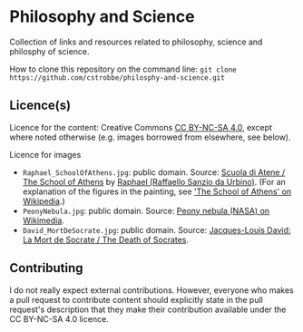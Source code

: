 # Philosophy and Science

Collection of links and resources related to philosophy, science
and philosphy of science. 

How to clone this repository on the command line:
    `git clone https://github.com/cstrobbe/philosphy-and-science.git`


## Licence(s)

Licence for the content: Creative Commons [CC BY-NC-SA 4.0](Licence_CC-BY-NC-SA-4.0.html),
except where noted otherwise (e.g. images borrowed from elsewhere, see below).

Licence for images 
* `Raphael_SchoolOfAthens.jpg`: public domain. 
Source: [Scuola di Atene / The School of Athens](https://commons.wikimedia.org/wiki/File:La_scuola_di_Atene.jpg) by [Raphael (Raffaello Sanzio da Urbino)](https://en.wikipedia.org/wiki/Raphael). (For an explanation of the figures in the painting, see ['The School of Athens' on Wikipedia](https://en.wikipedia.org/wiki/The_School_of_Athens).)
* `PeonyNebula.jpg`: public domain. 
Source: [Peony nebula (NASA) on Wikimedia](https://commons.wikimedia.org/wiki/File:Peony_nebula.jpg).
* `David_MortDeSocrate.jpg`: public domain. 
Source: [Jacques-Louis David: La Mort de Socrate / The Death of Socrates](https://commons.wikimedia.org/wiki/File:David_-_The_Death_of_Socrates.jpg).


## Contributing
I do not really expect external contributions. 
However, everyone who makes a pull request to contribute content should explicitly state 
in the pull request's description that they make their contribution available under the CC BY-NC-SA 4.0 licence.

